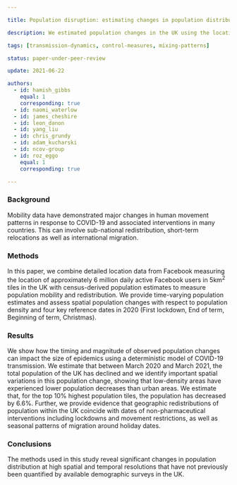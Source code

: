 ```yaml
---

title: Population disruption: estimating changes in population distribution in the UK during the COVID-19 pandemic

description: We estimated population changes in the UK using the location of Facebook users and show how time-varying populations influence a model of COVID-19.

tags: [transmission-dynamics, control-measures, mixing-patterns]

status: paper-under-peer-review

update: 2021-06-22

authors:
  - id: hamish_gibbs
    equal: 1
    corresponding: true
  - id: naomi_waterlow
  - id: james_cheshire
  - id: leon_danon
  - id: yang_liu
  - id: chris_grundy
  - id: adam_kucharski
  - id: ncov-group
  - id: roz_eggo
    equal: 1
    corresponding: true

---
```


### Background

Mobility data have demonstrated major changes in human movement patterns in response to COVID-19 and associated interventions in many countries. This can involve sub-national redistribution, short-term relocations as well as international migration.

### Methods

In this paper, we combine detailed location data from Facebook measuring the location of approximately 6 million daily active Facebook users in 5km<sup>2</sup> tiles in the UK with census-derived population estimates to measure population mobility and redistribution. We provide time-varying population estimates and assess spatial population changes with respect to population density and four key reference dates in 2020 (First lockdown, End of term, Beginning of term, Christmas).

### Results

We show how the timing and magnitude of observed population changes can impact the size of epidemics using a deterministic model of COVID-19 transmission. We estimate that between March 2020 and March 2021, the total population of the UK has declined and we identify important spatial variations in this population change, showing that low-density areas have experienced lower population decreases than urban areas. We estimate that, for the top 10% highest population tiles, the population has decreased by 6.6%. Further, we provide evidence that geographic redistributions of population within the UK coincide with dates of non-pharmaceutical interventions including lockdowns and movement restrictions, as well as seasonal patterns of migration around holiday dates.

### Conclusions

The methods used in this study reveal significant changes in population distribution at high spatial and temporal resolutions that have not previously been quantified by available demographic surveys in the UK.
